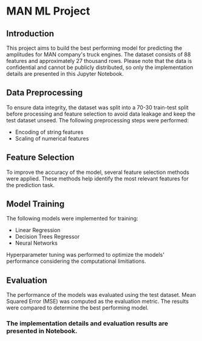 # MAN ML Project

## Introduction

This project aims to build the best performing model for predicting the amplitudes for MAN company's truck engines. The dataset consists of 88 features and approximately 27 thousand rows. Please note that the data is confidential and cannot be publicly distributed, so only the implementation details are presented in this Jupyter Notebook.

## Data Preprocessing

To ensure data integrity, the dataset was split into a 70-30 train-test split before processing and feature selection to avoid data leakage and keep the test dataset unseed. The following preprocessing steps were performed:

- Encoding of string features
- Scaling of numerical features

## Feature Selection

To improve the accuracy of the model, several feature selection methods were applied. These methods help identify the most relevant features for the prediction task.

## Model Training

The following models were implemented for training:

- Linear Regression
- Decision Trees Regressor
- Neural Networks

Hyperparameter tuning was performed to optimize the models' performance considering the computational limitiations.

## Evaluation

The performance of the models was evaluated using the test dataset. Mean Squared Error (MSE) was computed as the evaluation metric. The results were compared to determine the best performing model.

### The implementation details and evaluation results are presented in Notebook.
